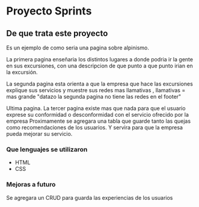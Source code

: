 # Proyecto Sprints

## De que trata este proyecto

<p>
Es un ejemplo de como seria  una pagina sobre alpinismo.

La primera pagina enseñaria los distintos lugares a donde podria ir  la gente 
en sus excursiones, con una descripcion de que punto a que punto irian en la excursión.
</p>

<p>
La segunda pagina esta orienta a que la empresa que hace las excursiones 
explique sus servicios y muestre sus redes mas llamativas , llamativas = mas grande
"datazo la segunda pagina no tiene las redes en el footer"
</p>

<p>
Ultima pagina. La tercer pagina existe mas que nada para que el usuario
exprese su conformidad o desconformidad con el servicio ofrecido por la empresa
Proximamente se agregara una tabla que guarde tanto las quejas como recomendaciones de los usuarios. Y servira para que la empresa pueda mejorar su servicio.
</p>

### Que lenguajes se utilizaron 
<ul>
<li>HTML</li>
<li>CSS</li>
</ul>

### Mejoras a futuro
<p>
Se agregara un CRUD para guarda las experiencias de los usuarios
</p>

